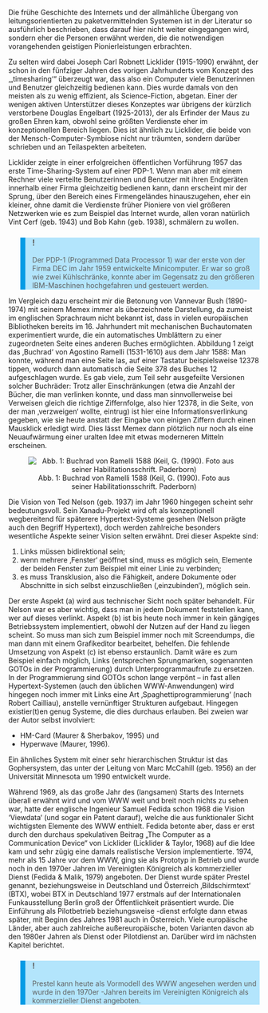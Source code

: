<!-- filename: 01_Robnett_Licklider_Ted_Nelson_und_Sam_Fedida.md -->
<!-- title: Robnett Licklider, Ted Nelson und Sam Fedida -->

Die frühe Geschichte des Internets und der allmähliche Übergang von leitungsorientierten zu paketvermittelnden Systemen ist in der Literatur so ausführlich beschrieben, dass darauf hier nicht weiter eingegangen wird, sondern eher die Personen erwähnt werden, die die notwendigen vorangehenden geistigen Pionierleistungen erbrachten.

Zu selten wird dabei Joseph Carl Robnett Licklider (1915-1990) erwähnt, der schon in den fünfziger Jahren des vorigen Jahrhunderts vom Konzept des ‚„timesharing‘“ überzeugt war, dass also ein Computer viele Benutzerinnen und Benutzer gleichzeitig bedienen kann. Dies wurde damals von den meisten als zu wenig effizient, als Science-Fiction, abgetan. Einer der wenigen aktiven Unterstützer dieses Konzeptes war übrigens der kürzlich verstorbene Douglas Engelbart (1925-2013), der als Erfinder der Maus zu großen Ehren kam, obwohl seine größten Verdienste eher im konzeptionellen Bereich liegen. Dies ist ähnlich zu Licklider, die beide von der Mensch-Computer-Symbiose nicht nur träumten, sondern darüber schrieben und an Teilaspekten arbeiteten.

Licklider zeigte in einer erfolgreichen öffentlichen Vorführung 1957 das erste Time-Sharing-System auf einer PDP-1. Wenn man aber mit einem Rechner viele verteilte Benutzerinnen und Benutzer mit ihren Endgeräten innerhalb einer Firma gleichzeitig bedienen kann, dann erscheint mir der Sprung, über den Bereich eines Firmengeländes hinauszugehen, eher ein kleiner, ohne damit die Verdienste früher Pioniere von viel größeren Netzwerken wie es zum Beispiel das Internet wurde, allen voran natürlich Vint Cerf (geb. 1943) und Bob Kahn (geb. 1938), schmälern zu wollen.

<blockquote style="background: #B3E5FC; border-left: 10px solid #039BE5">

### !

Der PDP-1 (Programmed Data Processor 1) war der erste von der Firma DEC im Jahr 1959 entwickelte Minicomputer. Er war so groß wie zwei Kühlschränke, konnte aber im Gegensatz zu den größeren IBM-Maschinen hochgefahren und gesteuert werden.

</blockquote>

Im Vergleich dazu erscheint mir die Betonung von Vannevar Bush (1890-1974) mit seinem Memex immer als überzeichnete Darstellung, da zumeist im englischen Sprachraum nicht bekannt ist, dass in vielen europäischen Bibliotheken bereits im 16. Jahrhundert mit mechanischen Buchautomaten experimentiert wurde, die ein automatisches Umblättern zu einer zugeordneten Seite eines anderen Buches ermöglichten. Abbildung 1 zeigt das ‚Buchrad‘ von Agostino Ramelli (1531-1610) aus dem Jahr 1588: Man konnte, während man eine Seite las, auf einer Tastatur beispielsweise 12378 tippen, wodurch dann automatisch die Seite 378 des Buches 12 aufgeschlagen wurde. Es gab viele, zum Teil sehr ausgefeilte Versionen solcher Buchräder: Trotz aller Einschränkungen (etwa die Anzahl der Bücher, die man verlinken konnte, und dass man sinnvollerweise bei Verweisen gleich die richtige Ziffernfolge, also hier 12378, in die Seite, von der man ‚verzweigen‘ wollte, eintrug) ist hier eine Informationsverlinkung gegeben, wie sie heute anstatt der Eingabe von einigen Ziffern durch einen Mausklick erledigt wird. Dies lässt Memex dann plötzlich nur noch als eine Neuaufwärmung einer uralten Idee mit etwas moderneren Mitteln erscheinen.

<center><figure>
  <img src="https://raw.githubusercontent.com/ed-tech-at/L3T/refs/heads/main/04_Die_Geschichte_des_WWW/img/01_Buchrad_von_Ramelli_1588_Keil_G_1990_Foto_aus_seiner_Habilitationsschrift_Paderb.png" alt="Abb. 1: Buchrad von Ramelli 1588 (Keil, G. (1990). Foto aus seiner Habilitationsschrift. Paderborn)">
  <figcaption>Abb. 1: Buchrad von Ramelli 1588 (Keil, G. (1990). Foto aus seiner Habilitationsschrift. Paderborn)</figcaption>
</figure></center>


Die Vision von Ted Nelson (geb. 1937) im Jahr 1960 hingegen scheint sehr bedeutungsvoll. Sein Xanadu-Projekt wird oft als konzeptionell wegbereitend für späterere Hypertext-Systeme gesehen (Nelson prägte auch den Begriff Hypertext), doch werden zahlreiche besonders wesentliche Aspekte seiner Vision selten erwähnt. Drei dieser Aspekte sind:

1. Links müssen bidirektional sein;
2. wenn mehrere ‚Fenster‘ geöffnet sind, muss es möglich sein, Elemente der beiden Fenster zum Beispiel mit einer Linie zu verbinden;
3. es muss Transklusion, also die Fähigkeit, andere Dokumente oder Abschnitte in sich selbst einzuschließen (‚einzubinden‘), möglich sein.

Der erste Aspekt (a) wird aus technischer Sicht noch später behandelt. Für Nelson war es aber wichtig, dass man in jedem Dokument feststellen kann, wer auf dieses verlinkt. Aspekt (b) ist bis heute noch immer in kein gängiges Betriebssystem implementiert, obwohl der Nutzen auf der Hand zu liegen scheint. So muss man sich zum Beispiel immer noch mit Screendumps, die man dann mit einem Grafikeditor bearbeitet, behelfen. Die fehlende Umsetzung von Aspekt (c) ist ebenso erstaunlich. Damit wäre es zum Beispiel einfach möglich, Links (entsprechen Sprungmarken, sogenannten GOTOs in der Programmierung) durch Unterprogrammaufrufe zu ersetzen. In der Programmierung sind GOTOs schon lange verpönt – in fast allen Hypertext-Systemen (auch den üblichen WWW-Anwendungen) wird hingegen noch immer mit Links eine Art ‚Spaghettiprogrammierung‘ (nach Robert Cailliau), anstelle vernünftiger Strukturen aufgebaut. Hingegen existier(t)en genug Systeme, die dies durchaus erlauben. Bei zweien war der Autor selbst involviert:

- HM-Card (Maurer & Sherbakov, 1995) und
- Hyperwave (Maurer, 1996).

Ein ähnliches System mit einer sehr hierarchischen Struktur ist das Gophersystem, das unter der Leitung von Marc McCahill (geb. 1956) an der Universität Minnesota um 1990 entwickelt wurde.

Während 1969, als das große Jahr des (langsamen) Starts des Internets überall erwähnt wird und vom WWW weit und breit noch nichts zu sehen war, hatte der englische Ingenieur Samuel Fedida schon 1968 die Vision ‘Viewdata‘ (und sogar ein Patent darauf), welche die aus funktionaler Sicht wichtigsten Elemente des WWW enthielt. Fedida betonte aber, dass er erst durch den durchaus spekulativen Beitrag „The Computer as a Communication Device“ von Licklider (Licklider & Taylor, 1968) auf die Idee kam und sehr zügig eine damals realistische Version implementierte. 1974, mehr als 15 Jahre vor dem WWW, ging sie als Prototyp in Betrieb und wurde noch in den 1970er Jahren im Vereinigten Königreich als kommerzieller Dienst (Fedida & Malik, 1979) angeboten. Der Dienst wurde später Prestel genannt, beziehungsweise in Deutschland und Österreich ‚Bildschirmtext‘ (BTX), wobei BTX in Deutschland 1977 erstmals auf der Internationalen Funkausstellung Berlin groß der Öffentlichkeit präsentiert wurde. Die Einführung als Pilotbetrieb beziehungsweise -dienst erfolgte dann etwas später, mit Beginn des Jahres 1981 auch in Österreich. Viele europäische Länder, aber auch zahlreiche außereuropäische, boten Varianten davon ab den 1980er Jahren als Dienst oder Pilotdienst an. Darüber wird im nächsten Kapitel berichtet.

<blockquote style="background: #B3E5FC; border-left: 10px solid #039BE5">

### !

Prestel kann heute als Vormodell des WWW angesehen werden und wurde in den 1970er -Jahren bereits im Vereinigten Königreich als kommerzieller Dienst angeboten.  

</blockquote>
